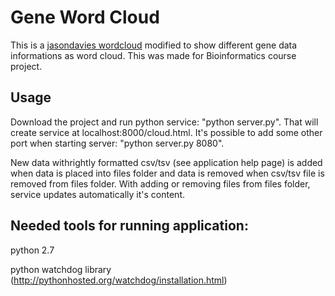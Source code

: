 
# Gene Word Cloud

This is a [jasondavies wordcloud](http://www.jasondavies.com/wordcloud/) modified to show different gene data informations as word cloud.
This was made for Bioinformatics course project. 


## Usage

Download the project and run python service: "python server.py".
That will create service at localhost:8000/cloud.html.
It's possible to add some other port when starting server: "python server.py 8080".

New data withrightly formatted csv/tsv (see application help page) is added when data is  placed into files folder and data is removed when csv/tsv file is removed from files folder. With adding or removing files from files folder, service updates automatically it's content. 


## Needed tools for running application:
python 2.7

python watchdog library (http://pythonhosted.org/watchdog/installation.html)

